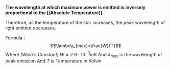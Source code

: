 **The wavelength at which maximum power is emitted is inversely proportional to the [[Absolute Temperature]]**

Therefore, as the temperature of the star increases, the peak wavelength of light emitted decreases.

Formula :$$\lambda_{max}=\frac{W}{T}$$Where *(Wien's Constant)* $W = 2.9\cdot10^{-3}mK$
And $\lambda_{max}$ is the wavelength of peak emission 
And $T$ is Temperature in Kelvin